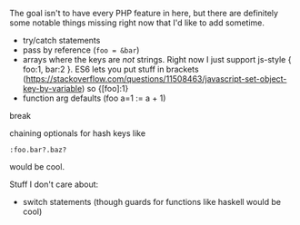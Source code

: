 The goal isn't to have every PHP feature in here, but there are definitely some notable things missing right now that I'd like to add sometime.

- try/catch statements
- pass by reference (`foo = &bar`)
- arrays where the keys are *not* strings. Right now I just support js-style { foo:1, bar:2 }. ES6 lets you put stuff in brackets (https://stackoverflow.com/questions/11508463/javascript-set-object-key-by-variable) so {[foo]:1}
- function arg defaults (foo a=1 := a + 1)

break

chaining optionals for hash keys like

    :foo.bar?.baz?

would be cool.

Stuff I don't care about:
- switch statements (though guards for functions like haskell would be cool)
